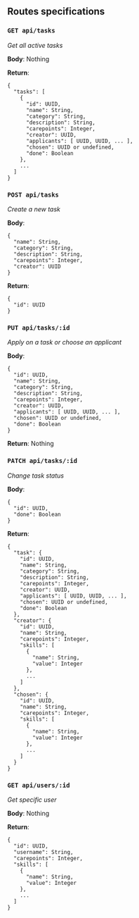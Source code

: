 ## Routes specifications

### `GET api/tasks`
_Get all active tasks_

**Body**: Nothing

**Return**:
```
{
  "tasks": [
    {
      "id": UUID,
      "name": String,
      "category": String,
      "description": String,
      "carepoints": Integer,
      "creator": UUID,
      "applicants": [ UUID, UUID, ... ],
      "chosen": UUID or undefined,
      "done": Boolean
    },
    ...
  ]
}
```

### `POST api/tasks`
_Create a new task_

**Body**:
```
{
  "name": String,
  "category": String,
  "description": String,
  "carepoints": Integer,
  "creator": UUID
}
```

**Return**:
```
{
  "id": UUID
}
```

### `PUT api/tasks/:id`
_Apply on a task or choose an applicant_

**Body**:
```
{
  "id": UUID,
  "name": String,
  "category": String,
  "description": String,
  "carepoints": Integer,
  "creator": UUID,
  "applicants": [ UUID, UUID, ... ],
  "chosen": UUID or undefined,
  "done": Boolean
}
```

**Return**: Nothing

### `PATCH api/tasks/:id`
_Change task status_

**Body**:
```
{
  "id": UUID,
  "done": Boolean
}
```

**Return**:
```
{
  "task": {
    "id": UUID,
    "name": String,
    "category": String,
    "description": String,
    "carepoints": Integer,
    "creator": UUID,
    "applicants": [ UUID, UUID, ... ],
    "chosen": UUID or undefined,
    "done": Boolean
  },
  "creator": {
    "id": UUID,
    "name": String,
    "carepoints": Integer,
    "skills": [ 
      {
        "name": String,
        "value": Integer
      }, 
      ... 
    ]
  },
  "chosen": {
    "id": UUID,
    "name": String,
    "carepoints": Integer,
    "skills": [ 
      {
        "name": String,
        "value": Integer
      }, 
      ... 
    ]
  }
}
```

### `GET api/users/:id`
_Get specific user_

**Body**: Nothing

**Return**:
```
{
  "id": UUID,
  "username": String,
  "carepoints": Integer,
  "skills": [ 
    {
      "name": String,
      "value": Integer
    }, 
    ... 
  ]
}
```